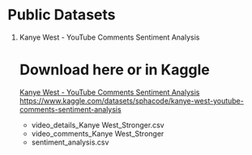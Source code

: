 # Public Datasets

1. Kanye West - YouTube Comments Sentiment Analysis
   # Download here or in Kaggle
   [Kanye West - YouTube Comments Sentiment Analysis](https://github.com/spha-code/Public-Datasets/tree/main/Kanye%20West%20-%20YouTube%20Comments%20Sentiment%20Analysis)
   https://www.kaggle.com/datasets/sphacode/kanye-west-youtube-comments-sentiment-analysis

   - video_details_Kanye West_Stronger.csv
   - video_comments_Kanye West_Stronger
   - sentiment_analysis.csv
